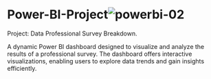 # Power-BI-Project![powerbi-02](https://github.com/FSD-Piyush/Power-BI-Project/assets/113818438/d7507ac3-786d-4496-8a5e-26ad0cc55d5d)
Project: Data Professional Survey Breakdown.

A dynamic Power BI dashboard designed to visualize and analyze the results of a professional survey. The dashboard offers interactive visualizations, enabling users to explore data trends and gain insights efficiently.
